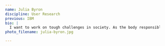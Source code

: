 ```yaml
---
name: Julia Byron
discipline: User Research
previous: IBM
bio: |
  I want to work on tough challenges in society. As the body responsible for all of society’s well being, the government has the greatest influence on improving people’s lives, but also in creating headaches and barriers. I want to improve systems to help our community get the most out of government and help the government better serve the people.
photo_filename: julia-byron.jpg

---
```

